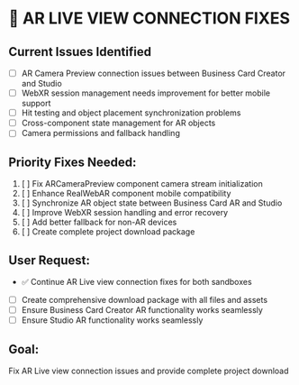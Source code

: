 # 🚀 AR LIVE VIEW CONNECTION FIXES

## Current Issues Identified
- [ ] AR Camera Preview connection issues between Business Card Creator and Studio
- [ ] WebXR session management needs improvement for better mobile support
- [ ] Hit testing and object placement synchronization problems
- [ ] Cross-component state management for AR objects
- [ ] Camera permissions and fallback handling

## Priority Fixes Needed:
1. [ ] Fix ARCameraPreview component camera stream initialization
2. [ ] Enhance RealWebAR component mobile compatibility
3. [ ] Synchronize AR object state between Business Card AR and Studio
4. [ ] Improve WebXR session handling and error recovery
5. [ ] Add better fallback for non-AR devices
6. [ ] Create complete project download package

## User Request:
- ✅ Continue AR Live view connection fixes for both sandboxes
- [ ] Create comprehensive download package with all files and assets
- [ ] Ensure Business Card Creator AR functionality works seamlessly
- [ ] Ensure Studio AR functionality works seamlessly

## Goal:
Fix AR Live view connection issues and provide complete project download
